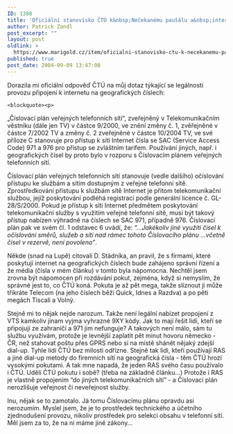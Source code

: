 ```yaml
---
ID: 1308
title: 'Oficiální stanovisko ČTÚ k&nbsp;Nečekanému paušálu a&nbsp;internetu na geografických číslech'
author: Patrick Zandl
post_excerpt: ""
layout: post
oldlink: >
  https://www.marigold.cz/item/oficialni-stanovisko-ctu-k-necekanemu-pausalu-a-internetu-na-geografickych-cislech
published: true
post_date: 2004-09-09 13:47:08
---
```

<p>
Dorazila mi oficiální odpověď ČTÚ na můj dotaz týkající se legálnosti provozu připojení k internetu na geografických číslech:</p>

	<blockquote><p>
„Číslovací plán veřejných telefonních sítí“, zveřejněný v Telekomunikačním věstníku (dále jen TV) v částce 9/2000, ve znění změny č. 1, zvěřejněné v částce 7/2002 TV a změny č. 2 zveřejněné v částce 10/2004 TV, ve své příloze C stanovuje pro přístup k síti Internet čísla se SAC (Service Access Code) 971 a 976 pro přístup se zvláštním tarifem. Používání jiných, např. i geografických čísel by proto bylo v rozporu s Číslovacím plánem veřejných telefonních sítí.</p>

<p>
Číslovací plán veřejných telefonních sítí stanovuje (vedle dalšího) očíslování přístupu ke službám a sítím dostupným z veřejné telefonní sítě.  Zprostředkování přístupu k službám sítě Internet je přitom telekomunikační službou, jejíž poskytování podléhá registraci podle generální licence č. GL-28/S/2000. Pokud je přístup k síti Internet předmětem poskytování telekomunikační služby s využitím  veřejné telefonní sítě, musí být takový přístup nabízen výhradně na číslech se SAC 971, případně 976. Číslovací plán pak ve svém čl. 1 odstavec 6 uvádí, že: <i>&#8220;&#8230;Jakékoliv jiné využití čísel k očíslování směrů, služeb a sítí nad rámec tohoto Číslovacího plánu &#8230;včetně čísel v rezervě, není povoleno&#8221;</i>. </p>
</blockquote>
<p>
Někde (snad na Lupě) citovali D. Stádníka, an pravil, že s firmami, které poskytují internet na geografických číslech bude zahájeno správní řízení a že média (čísla v mém článku) v tomto byla nápomocna. Nechtěl jsem zrovna být nápomocen při rozdávání pokut, zejména, když si nemyslím, že správné jest to, co ČTÚ koná. Pokuta je až pět mega, takže slíznout ji může třikráte Telecom (na jeho číslech běží Quick, Idnes a Razdva) a po pěti megách Tiscali a Volný. </p>

<p>
Stejně mi to nějak nejde narozum. Takže není legální nabízet propojení z VTS kamkoliv jinam vyjma vyhrazné 9XY kódy. Jak to mají řešit lidi, kteří se připojují ze zahraničí a 971 jim nefunguje? A takových není málo, sám tu službu využívám, protože je levnější zaplatit pět minut hovoru německo - ČR, než stahovat poštu přes  GPRS nebo si na místě shánět nějaký zdejší dial-up. Tyhle lidi ČTÚ bez milosti odřízne. Stejně tak lidi, kteří používají RAS a jiné dial-up metody do firemních sítí na geografická čísla - těm ČTÚ hrozí vysokými pokutami. A tak mne napadá, že jeden RAS svého času používalo i ČTÚ. Udělí ČTÚ pokutu i sobě? (třeba na základně článku&#8230;) Protože i RAS je vlastně propojením &#8220;do jiných telekomunikačních sítí&#8221; - a Číslovací plán nerozlišuje veřejnost či neveřejnost služby. </p>

<p>
Inu, nějak se to zamotalo. Já tomu Číslovacímu plánu opravdu asi nerozumím. Myslel jsem, že je to prostředek technického a účetního zjednodušení provozu, nikoliv prostředek pro selekci obsahu v telefonní síti. Měl jsem za to, že na ni máme jiné zákony&#8230;
</p>
